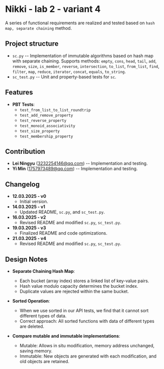 # Nikki - lab 2 - variant 4

A series of functional requirements are realized and tested based on
`hash map, separate chaining` method.

## Project structure

- `sc.py` -- Implementation of immutable algorithms based on hash map 
with separate chaining.
  Supports methods: `empty`, `cons`, `head`, `tail`, `add`, `remove`,
  `size`, `is_member`, `reverse`, `intersection`, `to_list`, `from_list`,
   `find`, `filter`, `map`, `reduce`, `iterator`, `concat`, `equals`, `to_string`.
- `sc_test.py` -- Unit and property-based tests for `sc`.

## Features

- **PBT Tests**:
   - `test_from_list_to_list_roundtrip`
   - `test_add_remove_property`
   - `test_reverse_property`
   - `test_monoid_associativity`
   - `test_size_property`
   - `test_membership_property`

## Contribution

- **Lei Ningyu** (3232254146@qq.com) -- Implementation and testing.
- **Yi Min** (1757973489@qq.com) -- Implementation and testing.

## Changelog

- **12.03.2025 - v0**
   - Initial version.
- **14.03.2025 - v1**
   - Updated README, `sc.py`, and `sc_test.py`.
- **16.03.2025 - v2**
   - Revised README and modified `sc.py`, `sc_test.py`.
- **19.03.2025 - v3**
   - Finalized README and code optimizations.
- **21.03.2025 - v4**
   - Revised README and modified `sc.py`, `sc_test.py`.

## Design Notes

- **Separate Chaining Hash Map**:
   - Each bucket (array index) stores a linked list of key-value pairs.
   - Hash value modulo capacity determines the bucket index.
   - Duplicate values are rejected within the same bucket.

- **Sorted Operation**:
   - When we use sorted in our API tests, we find that it cannot sort
   different types of data.
   - Correct approach: All sorted functions with data of different
   types are deleted.

- **Compare mutable and immutable implementations**:
   - Mutable: Allows in situ modification, memory address unchanged, saving memory.
   - Immutable: New objects are generated with each modification, and old objects are retained.
